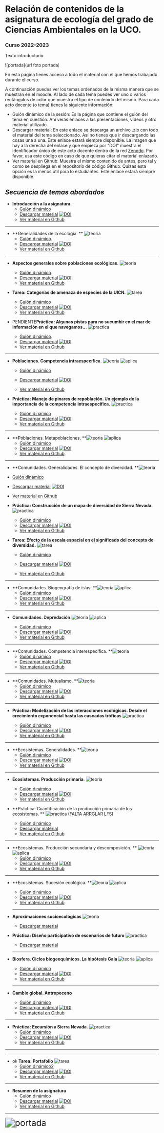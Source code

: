 #  Relación de contenidos de la asignatura de **ecología** del grado de Ciencias Ambientales en la UCO.

### Curso 2022-2023

Texto introductorio

![portada](url foto portada)



En esta página tienes acceso a todo el material con el que hemos trabajado durante el curso. 

A continuación puedes ver los temas ordenados de la misma manera que se muestran en el moodle. Al lado de cada tema puedes ver uno o varios rectángulos de color que muestra el tipo de contenido del mismo. Para cada acto docente (o tema) tienes la siguiente información:
+ Guión dinámico de la sesión: Es la página que contiene el guión del tema en cuestión. Ahí verás enlaces a las presentaciones, vídeos y otro material utilizado.  
+ Descargar material: En este enlace se descarga un archivo .zip con todo el material del tema seleccionado. Así no tienes que ir descargando las cosas una a una. Este enlace estará siempre disponible. La imagen que hay a la derecha del enlace y que empieza por "DOI" muestra el identificador único de este acto docente dentro de la red [Zenodo](https://zenodo.org/). Por favor, usa este código en caso de que quieras citar el material enlazado.
+ Ver material en Github: Muestra el mismo contenido de antes, pero tal y como se despliega en el repositorio de código Github. Quizás esta opción es la menos útil para lo estudiantes. Este enlace estará siempre disponible.




## *Secuencia de temas abordados* 

+ **Introducción a la asignatura.** 
  + [Guión dinámico](https://rawcdn.githack.com/aprendiendo-cosas/Te_intro_asignatura_ecologia_ccaa/2022___2023/guion_introduccion_asignatura.html)
  + [Descargar material](https://zenodo.org/record/7671245/files/aprendiendo-cosas/Te_intro_asignatura_ecologia_ccaa-2022___2023.zip?download=1) [![DOI](https://zenodo.org/badge/DOI/10.5281/zenodo.7671245.svg)](https://doi.org/10.5281/zenodo.7671245)
  + [Ver material en Github](https://github.com/aprendiendo-cosas/Te_intro_asignatura_ecologia_ccaa/tree/2022___2023) 
***

+ **Generalidades de la ecología. ** <img src="https://github.com/aprendiendo-cosas/ecologia_CCAA_UCO/raw/master/imagenes/teoria.png" alt="teoria" style="zoom:100%;" /> 
  + [Guión dinámico](https://rawcdn.githack.com/aprendiendo-cosas/Te_generalidades_ecologia_ccaa/2022_2023/guion_generalidades_ecologia.html). 
  + [Descargar material](https://zenodo.org/record/7671491/files/aprendiendo-cosas/Te_generalidades_ecologia_ccaa-2022_2023.zip?download=1) [![DOI](https://zenodo.org/badge/DOI/10.5281/zenodo.7671491.svg)](https://doi.org/10.5281/zenodo.7671491)
  + [Ver material en Github](https://github.com/aprendiendo-cosas/Te_generalidades_ecologia_ccaa/tree/2022_2023)

***
+ **Aspectos generales sobre poblaciones ecológicas.** <img src="https://github.com/aprendiendo-cosas/ecologia_CCAA_UCO/raw/master/imagenes/teoria.png" alt="teoria" style="zoom:100%;" /> 
  + [Guión dinámico](https://rawcdn.githack.com/aprendiendo-cosas/Te_poblaciones_ecologia_ccaa/2022_2023/guion_poblaciones_general.html). 
  + [Descargar material](https://zenodo.org/record/7690525/files/aprendiendo-cosas/Te_poblaciones_ecologia_ccaa-2022_2023.zip?download=1) [![DOI](https://zenodo.org/badge/DOI/10.5281/zenodo.7690525.svg)](https://doi.org/10.5281/zenodo.7690525)
  + [Ver material en Github](https://github.com/aprendiendo-cosas/Te_poblaciones_ecologia_ccaa/tree/2022_2023)

+ **Tarea: Categorías de amenaza de especies de la UICN.** <img src="https://github.com/aprendiendo-cosas/ecologia_CCAA_UCO/raw/master/imagenes/tarea.png" alt="tarea" style="zoom:100%;" /> 
  + [Guión dinámico](https://rawcdn.githack.com/aprendiendo-cosas/A_sp_amenazadas_ecologia_ccaa/2022_2023/guion_actividad_UICN.html)
  + [Descargar material](https://zenodo.org/record/7689023/files/aprendiendo-cosas/A_sp_amenazadas_ecologia_ccaa-2022_2023.zip?download=1) [![DOI](https://zenodo.org/badge/DOI/10.5281/zenodo.7689023.svg)](https://doi.org/10.5281/zenodo.7689023)
  +  [Ver material en Github](https://github.com/aprendiendo-cosas/A_sp_amenazadas_ecologia_ccaa/tree/2022_2023)




+ PENDIENTE**Práctica: Algunas pistas para no sucumbir en el mar de información en el que navegamos...** <img src="https://github.com/aprendiendo-cosas/ecologia_CCAA_UCO/raw/master/imagenes/practica.png" alt="practica" style="zoom:100%;" /> 
  + [Guión dinámico](https://rawcdn.githack.com/aprendiendo-cosas/P_biblio_ecologia_ccaa/2021_2022/guion_practica_biblio.html). 
  + [Descargar material](https://zenodo.org/record/6301735/files/aprendiendo-cosas/P_biblio_ecologia_ccaa-2021_2022.zip?download=1) [![DOI](https://zenodo.org/badge/DOI/10.5281/zenodo.6301735.svg)](https://doi.org/10.5281/zenodo.6301735)
  + [Ver material en Github](https://github.com/aprendiendo-cosas/P_biblio_ecologia_ccaa/tree/2021_2022)


***
+ **Poblaciones. Competencia intraespecífica.** <img src="https://github.com/aprendiendo-cosas/ecologia_CCAA_UCO/raw/master/imagenes/teoria.png" alt="teoria" style="zoom:100%;" /> <img src="https://github.com/aprendiendo-cosas/ecologia_CCAA_UCO/raw/master/imagenes/aplicacion.png" alt="aplica" style="zoom:100%;" />
  
  + [Guión dinámico](https://rawcdn.githack.com/aprendiendo-cosas/Te_poblaciones_comp_intra_ecologia_ccaa/2022-2023/guion_competencia_intraespecifica.html) 
  
  + [Descargar material](https://zenodo.org/record/7702113/files/aprendiendo-cosas/Te_poblaciones_comp_intra_ecologia_ccaa-2022-2023.zip?download=1) [![DOI](https://zenodo.org/badge/DOI/10.5281/zenodo.7702113.svg)](https://doi.org/10.5281/zenodo.7702113)
  
  + [Ver material en Github](https://github.com/aprendiendo-cosas/Te_poblaciones_comp_intra_ecologia_ccaa/tree/2022-2023)
  
    
  
+ **Práctica: Manejo de pinares de repoblación. Un ejemplo de la importancia de la competencia intraespecífica.** <img src="https://github.com/aprendiendo-cosas/ecologia_CCAA_UCO/raw/master/imagenes/practica.png" alt="practica" style="zoom:100%;" /> 
  
  + [Guión dinámico](https://rawcdn.githack.com/aprendiendo-cosas/P_comp_intra_ecologia_CCAA/2022-2023/guion_competencia_intraespecifica_pinares.html) 
  + [Descargar material](https://zenodo.org/record/7754035/files/aprendiendo-cosas/P_comp_intra_ecologia_CCAA-2022-2023.zip?download=1) [![DOI](https://zenodo.org/badge/DOI/10.5281/zenodo.7754035.svg)](https://doi.org/10.5281/zenodo.7754035)
  + [Ver material en Github](https://github.com/aprendiendo-cosas/P_comp_intra_ecologia_CCAA/tree/2022-2023) 
***


+ **Poblaciones. Metapoblaciones. **<img src="https://github.com/aprendiendo-cosas/ecologia_CCAA_UCO/raw/master/imagenes/teoria.png" alt="teoria" style="zoom:100%;" /> <img src="https://github.com/aprendiendo-cosas/ecologia_CCAA_UCO/raw/master/imagenes/aplicacion.png" alt="aplica" style="zoom:100%;" />
  + [Guión dinámico](https://rawcdn.githack.com/aprendiendo-cosas/Te_metapoblaciones_ecologia_ccaa/2022-2023/guion_metapoblaciones.html)
  + [Descargar material](https://zenodo.org/record/7713555/files/aprendiendo-cosas/Te_metapoblaciones_ecologia_ccaa-2022-2023.zip?download=1) [![DOI](https://zenodo.org/badge/DOI/10.5281/zenodo.7713555.svg)](https://doi.org/10.5281/zenodo.7713555)
  + [Ver material en Github](https://github.com/aprendiendo-cosas/Te_metapoblaciones_ecologia_ccaa/tree/2022-2023)
***

+  **Comunidades. Generalidades. El concepto de diversidad. **<img src="https://github.com/aprendiendo-cosas/ecologia_CCAA_UCO/raw/master/imagenes/teoria.png" alt="teoria" style="zoom:100%;" />
  + [Guión dinámico](https://rawcdn.githack.com/aprendiendo-cosas/Te_comunidades_diversidad_ecologia_ccaa/2022-2023/guion_comunidades_diversidad.html)
  + [Descargar material](https://zenodo.org/record/7754027/files/aprendiendo-cosas/Te_comunidades_diversidad_ecologia_ccaa-2022-2023.zip?download=1) [![DOI](https://zenodo.org/badge/DOI/10.5281/zenodo.7754027.svg)](https://doi.org/10.5281/zenodo.7754027)
  + [Ver material en Github](https://github.com/aprendiendo-cosas/Te_comunidades_diversidad_ecologia_ccaa/tree/2022-2023)


+ **Práctica: Construcción de un mapa de diversidad de Sierra Nevada.** <img src="https://github.com/aprendiendo-cosas/ecologia_CCAA_UCO/raw/master/imagenes/practica.png" alt="practica" style="zoom:100%;" /> 
  + [Guión dinámico](https://rawcdn.githack.com/aprendiendo-cosas/P_shannon_ecologia_ccaa/2022_2023/guion_practica_mapa_biodiversidad.html)
  + [Descargar material](https://zenodo.org/record/7813783/files/aprendiendo-cosas/P_shannon_ecologia_ccaa-2022_2023.zip?download=1) [![DOI](https://zenodo.org/badge/DOI/10.5281/zenodo.7813783.svg)](https://doi.org/10.5281/zenodo.7813783)
  + [Ver material en Github](https://github.com/aprendiendo-cosas/P_shannon_ecologia_ccaa/tree/2022_2023)

+ **Tarea: Efecto de la escala espacial en el significado del concepto de diversidad.** <img src="https://github.com/aprendiendo-cosas/ecologia_CCAA_UCO/raw/master/imagenes/tarea.png" alt="tarea" style="zoom:100%;" /> 

    + [Guión dinámico](https://rawcdn.githack.com/aprendiendo-cosas/A_escalas_shannon_Andalucia_ecologia_ccaa/2022-2023/guion_actividad_escalas_biodiversidad.html)

    + [Descargar material](https://zenodo.org/record/7786915/files/aprendiendo-cosas/A_escalas_shannon_Andalucia_ecologia_ccaa-2022-2023.zip?download=1) [![DOI](https://zenodo.org/badge/DOI/10.5281/zenodo.7786915.svg)](https://doi.org/10.5281/zenodo.7786915)

    + [Ver material en Github](https://github.com/aprendiendo-cosas/A_escalas_shannon_Andalucia_ecologia_ccaa/tree/2022-2023)


***

+ **Comunidades. Biogeografía de islas. **<img src="https://github.com/aprendiendo-cosas/ecologia_CCAA_UCO/raw/master/imagenes/teoria.png" alt="teoria" style="zoom:100%;" /> <img src="https://github.com/aprendiendo-cosas/ecologia_CCAA_UCO/raw/master/imagenes/aplicacion.png" alt="aplica" style="zoom:100%;" />
  + [Guión dinámico](https://rawcdn.githack.com/aprendiendo-cosas/Te_comunidades_biogeo_islas_ecologia_ccaa/2022-2023/guion_comunidades_biogeografia_islas.html)
  + [Descargar material](https://zenodo.org/record/7838176/files/aprendiendo-cosas/Te_comunidades_biogeo_islas_ecologia_ccaa-2022-2023.zip?download=1) [![DOI](https://zenodo.org/badge/DOI/10.5281/zenodo.7838176.svg)](https://doi.org/10.5281/zenodo.7838176)
  + [Ver material en Github](https://github.com/aprendiendo-cosas/Te_comunidades_biogeo_islas_ecologia_ccaa/tree/2022-2023)

***

+ **Comunidades. Depredación.**<img src="https://github.com/aprendiendo-cosas/ecologia_CCAA_UCO/raw/master/imagenes/teoria.png" alt="teoria" style="zoom:100%;" /> <img src="https://github.com/aprendiendo-cosas/ecologia_CCAA_UCO/raw/master/imagenes/aplicacion.png" alt="aplica" style="zoom:100%;" />
  
  + [Guión dinámico](https://rawcdn.githack.com/aprendiendo-cosas/Te_depredacion_ecologia_ccaa/2022-2023/guion_depredacion.html)
  + [Descargar material](https://zenodo.org/record/7831941/files/aprendiendo-cosas/Te_depredacion_ecologia_ccaa-2022-2023.zip?download=1) [![DOI](https://zenodo.org/badge/DOI/10.5281/zenodo.7831941.svg)](https://doi.org/10.5281/zenodo.7831941)
  + [Ver material en Github](https://github.com/aprendiendo-cosas/Te_depredacion_ecologia_ccaa/tree/2022-2023)
***

+ **Comunidades. Competencia interespecífica. **<img src="https://github.com/aprendiendo-cosas/ecologia_CCAA_UCO/raw/master/imagenes/teoria.png" alt="teoria" style="zoom:100%;" /> 
  + [Guión dinámico](https://rawcdn.githack.com/aprendiendo-cosas/Te_comp_inter_ecologia_ccaa/2022__2023/guion_competencia_interespecifica.html)
  + [Descargar material](https://zenodo.org/record/7871723/files/aprendiendo-cosas/Te_comp_inter_ecologia_ccaa-2022__2023.zip?download=1) [![DOI](https://zenodo.org/badge/DOI/10.5281/zenodo.7871723.svg)](https://doi.org/10.5281/zenodo.7871723)
  + [Ver material en Github](https://github.com/aprendiendo-cosas/Te_comp_inter_ecologia_ccaa/tree/2022__2023)
***


+ **Comunidades. Mutualismo. **<img src="https://github.com/aprendiendo-cosas/ecologia_CCAA_UCO/raw/master/imagenes/teoria.png" alt="teoria" style="zoom:100%;" /> 
  + [Guión dinámico](https://rawcdn.githack.com/aprendiendo-cosas/Te_mutualismo_ecologia_ccaa/2021-2022/guion_mutualismo.html)
  + [Descargar material](https://zenodo.org/record/6540394/files/aprendiendo-cosas/Te_mutualismo_ecologia_ccaa-2021-2022.zip?download=1) [![DOI](https://zenodo.org/badge/DOI/10.5281/zenodo.6540394.svg)](https://doi.org/10.5281/zenodo.6540394)  
  + [Ver material en Github](https://github.com/aprendiendo-cosas/Te_mutualismo_ecologia_ccaa/tree/2021-2022)

***
+ **Práctica: Modelización de las interacciones ecológicas. Desde el crecimiento exponencial hasta las cascadas tróficas**  <img src="https://github.com/aprendiendo-cosas/ecologia_CCAA_UCO/raw/master/imagenes/practica.png" alt="practica" style="zoom:100%;" /> 

  + [Guión dinámico](https://rawcdn.githack.com/aprendiendo-cosas/P_modelizacion_interacciones_ecologia_ccaa/2022-2023/guion_practica_modelizacion.html)
  + [Descargar material](https://zenodo.org/record/7871759/files/aprendiendo-cosas/P_modelizacion_interacciones_ecologia_ccaa-2022-2023.zip?download=1) [![DOI](https://zenodo.org/badge/DOI/10.5281/zenodo.7871759.svg)](https://doi.org/10.5281/zenodo.7871759)
  + [Ver material en Github](https://github.com/aprendiendo-cosas/P_modelizacion_interacciones_ecologia_ccaa/tree/2022-2023)
***
+ **Ecosistemas. Generalidades. **<img src="https://github.com/aprendiendo-cosas/ecologia_CCAA_UCO/raw/master/imagenes/teoria.png" alt="teoria" style="zoom:100%;" /> 
  + [Guión dinámico](https://rawcdn.githack.com/aprendiendo-cosas/Te_ecosistemas_ecologia_ccaa/2021-2022/guion_ecosistemas.html)
  + [Descargar material](https://zenodo.org/record/6540440/files/aprendiendo-cosas/Te_ecosistemas_ecologia_ccaa-2021-2022.zip?download=1) [![DOI](https://zenodo.org/badge/DOI/10.5281/zenodo.6540440.svg)](https://doi.org/10.5281/zenodo.6540440)
  + [Ver material en Github](https://github.com/aprendiendo-cosas/Te_ecosistemas_ecologia_ccaa/tree/2021-2022)

***
+ **Ecosistemas. Producción primaria**. <img src="https://github.com/aprendiendo-cosas/ecologia_CCAA_UCO/raw/master/imagenes/teoria.png" alt="teoria" style="zoom:100%;" /> 
  + [Guión dinámico](https://rawcdn.githack.com/aprendiendo-cosas/Te_ecosistemas_prod_primaria_ecologia_ccaa/2021-2022/guion_produccion_primaria.html)
  + [Descargar material](https://zenodo.org/record/6543445/files/aprendiendo-cosas/Te_ecosistemas_prod_primaria_ecologia_ccaa-2021-2022.zip?download=1) [![DOI](https://zenodo.org/badge/DOI/10.5281/zenodo.6543445.svg)](https://doi.org/10.5281/zenodo.6543445)
  + [Ver material en Github](https://github.com/aprendiendo-cosas/Te_ecosistemas_prod_primaria_ecologia_ccaa/tree/2021-2022)

+ **Práctica: Cuantificación de la producción primaria de los ecosistemas. ** <img src="https://github.com/aprendiendo-cosas/ecologia_CCAA_UCO/raw/master/imagenes/practica.png" alt="practica" style="zoom:100%;" /> (FALTA ARRGLAR LFS)
  + [Guión dinámico](https://rawcdn.githack.com/aprendiendo-cosas/P_NDVI_ecologia_ccaa/2021-2022/guion_ndvi.html)
  + [Descargar material](https://github.com/aprendiendo-cosas/P_NDVI_ecologia_ccaa/archive/refs/tags/2021-2022.zip)
  + [Ver material en Github](https://github.com/aprendiendo-cosas/P_NDVI_ecologia_ccaa/tree/2021-2022)

***

+ **Ecosistemas. Producción secundaria y descomposición. ** <img src="https://github.com/aprendiendo-cosas/ecologia_CCAA_UCO/raw/master/imagenes/teoria.png" alt="teoria" style="zoom:100%;" /> <img src="https://github.com/aprendiendo-cosas/ecologia_CCAA_UCO/raw/master/imagenes/aplicacion.png" alt="aplica" style="zoom:100%;" />
  + [Guión dinámico](https://rawcdn.githack.com/aprendiendo-cosas/Te_ecosistemas_prod_sec_descomp_ecologia_ccaa/2021-2022/guion_prod_secundaria_descomposicion.html)
  + [Descargar material](https://zenodo.org/record/6634407/files/aprendiendo-cosas/Te_ecosistemas_prod_sec_descomp_ecologia_ccaa-2021-2022.zip?download=1) [![DOI](https://zenodo.org/badge/DOI/10.5281/zenodo.6634407.svg)](https://doi.org/10.5281/zenodo.6634407)
  + [Ver material en Github](https://github.com/aprendiendo-cosas/Te_ecosistemas_prod_sec_descomp_ecologia_ccaa/tree/2021-2022)
***
+ **Ecosistemas. Sucesión ecológica. **<img src="https://github.com/aprendiendo-cosas/ecologia_CCAA_UCO/raw/master/imagenes/teoria.png" alt="teoria" style="zoom:100%;" /> <img src="https://github.com/aprendiendo-cosas/ecologia_CCAA_UCO/raw/master/imagenes/aplicacion.png" alt="aplica" style="zoom:100%;" />

  + [Guión dinámico](https://rawcdn.githack.com/aprendiendo-cosas/Te_ecosistemas_sucesion_ecologia_ccaa/2021-2022/guion_sucesion.html)
  + [Descargar material](https://zenodo.org/record/6634345/files/aprendiendo-cosas/Te_ecosistemas_sucesion_ecologia_ccaa-2021-2022.zip?download=1) [![DOI](https://zenodo.org/badge/DOI/10.5281/zenodo.6634345.svg)](https://doi.org/10.5281/zenodo.6634345)
  + [Ver material en Github](https://github.com/aprendiendo-cosas/Te_ecosistemas_sucesion_ecologia_ccaa/tree/2021-2022)

  ***

+ **Aproximaciones socioecológicas** <img src="https://github.com/aprendiendo-cosas/ecologia_CCAA_UCO/raw/master/imagenes/teoria.png" alt="teoria" style="zoom:100%;" />
  
  + [Descargar material](https://drive.google.com/file/d/1EkhxuInZUM90xD2URS4DUas_BjmsjiFZ/view?usp=sharing)


+ **Práctica: Diseño participativo de escenarios de futuro** <img src="https://github.com/aprendiendo-cosas/ecologia_CCAA_UCO/raw/master/imagenes/practica.png" alt="practica" style="zoom:100%;" />
  
  + [Descargar material](https://drive.google.com/file/d/1f_v87Xv2yO5ozM4nOHTiZhgJO_6JtF_m/view?usp=sharing)
  
  ***
  
+ **Biosfera. Ciclos biogeoquímicos. La hipótesis Gaia** <img src="https://github.com/aprendiendo-cosas/ecologia_CCAA_UCO/raw/master/imagenes/teoria.png" alt="teoria" style="zoom:100%;" /> <img src="https://github.com/aprendiendo-cosas/ecologia_CCAA_UCO/raw/master/imagenes/aplicacion.png" alt="aplica" style="zoom:100%;" />

  + [Guión dinámico](https://rawcdn.githack.com/aprendiendo-cosas/Te_ciclos_biogeo_ecologia_ccaa/2021--2022/guion_ciclos_biogeoquimicos.html)
  + [Descargar material](https://zenodo.org/record/6634365/files/aprendiendo-cosas/Te_ciclos_biogeo_ecologia_ccaa-2021--2022.zip?download=1) [![DOI](https://zenodo.org/badge/DOI/10.5281/zenodo.6634365.svg)](https://doi.org/10.5281/zenodo.6634365)
  + [Ver material en Github](https://github.com/aprendiendo-cosas/Te_ciclos_biogeo_ecologia_ccaa/tree/2021--2022)

  ***

+ **Cambio global. Antropoceno**

    + [Guión dinámico](https://rawcdn.githack.com/aprendiendo-cosas/Te_cambio_global_ecologia_ccaa/2021-2022/guion_cambio_global.html)
    + [Descargar material](https://zenodo.org/record/6634374/files/aprendiendo-cosas/Te_cambio_global_ecologia_ccaa-2021-2022.zip?download=1) [![DOI](https://zenodo.org/badge/DOI/10.5281/zenodo.6634374.svg)](https://doi.org/10.5281/zenodo.6634374)
    + [Ver material en Github](https://github.com/aprendiendo-cosas/Te_cambio_global_ecologia_ccaa/tree/2021-2022)

***

+ **Práctica: Excursión a Sierra Nevada.**  <img src="https://github.com/aprendiendo-cosas/ecologia_CCAA_UCO/raw/master/imagenes/practica.png" alt="practica" style="zoom:100%;" /> 
  + [Guión dinámico](https://rawcdn.githack.com/aprendiendo-cosas/C_sierra_nevada_ecologia_ccaa/2021-2022/guion_salida_sierra_nevada.html)
  + [Descargar material](https://zenodo.org/record/6634697/files/aprendiendo-cosas/C_sierra_nevada_ecologia_ccaa-2021--2022.zip?download=1) [![DOI](https://zenodo.org/badge/DOI/10.5281/zenodo.6634697.svg)](https://doi.org/10.5281/zenodo.6634697)
  + [Ver material en Github](https://github.com/aprendiendo-cosas/C_sierra_nevada_ecologia_ccaa/tree/2021--2022)

***



***
+ ok **Tarea: Portafolio**  <img src="https://github.com/aprendiendo-cosas/ecologia_CCAA_UCO/raw/master/imagenes/tarea.png" alt="tarea" style="zoom:100%;" /> 
  + [Guión dinámico2](https://rawcdn.githack.com/aprendiendo-cosas/T_portafolio_ecologia_ccaa/2022-2023/guion_portafolio.html)
  + [Descargar material](https://zenodo.org/record/7764988/files/aprendiendo-cosas/T_portafolio_ecologia_ccaa-2022-2023.zip?download=1) [![DOI](https://zenodo.org/badge/DOI/10.5281/zenodo.7764988.svg)](https://doi.org/10.5281/zenodo.7764988)
  + [Ver material en Github](https://github.com/aprendiendo-cosas/T_portafolio_ecologia_ccaa/tree/2022-2023)
***
+ **Resumen de la asignatura** 
  + [Guión dinámico](https://rawcdn.githack.com/aprendiendo-cosas/resumen_evaluacion_ecologia_ccaa/2021-2022/resumen_asignatura.html)
  + [Descargar material](https://zenodo.org/record/6634686/files/aprendiendo-cosas/resumen_evaluacion_ecologia_ccaa-2021-2022.zip?download=1) [![DOI](https://zenodo.org/badge/DOI/10.5281/zenodo.6634686.svg)](https://doi.org/10.5281/zenodo.6634686)
  + [Ver material en Github](https://github.com/aprendiendo-cosas/resumen_evaluacion_ecologia_ccaa/tree/2021-2022)

***





<img src="https://github.com/aprendiendo-cosas/resumen_ecologia_ccaa/raw/2021-2022/imagenes/niveles_actividades.png" alt="portada" style="zoom:200%;" />